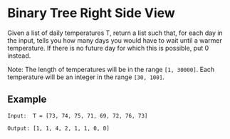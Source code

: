 # Binary Tree Right Side View

Given a list of daily temperatures T, return a list such that, for each day in the input, tells you how many days you would have to wait until a warmer temperature. 
If there is no future day for which this is possible, put 0 instead.

Note: The length of temperatures will be in the range `[1, 30000]`. Each temperature will be an integer in the range `[30, 100]`.

## Example
```
Input:  T = [73, 74, 75, 71, 69, 72, 76, 73]

Output: [1, 1, 4, 2, 1, 1, 0, 0]
```